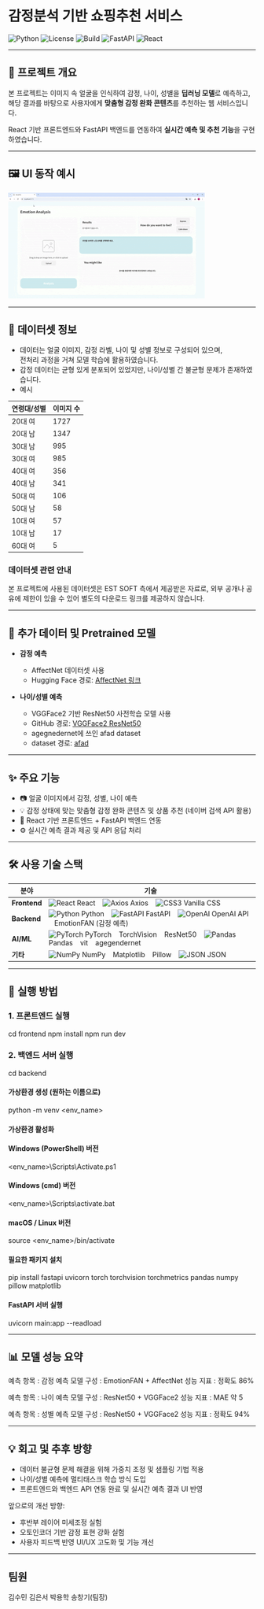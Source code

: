 # 감정분석 기반 쇼핑추천 서비스 


![Python](https://img.shields.io/badge/Python-3.8%2B-blue)
![License](https://img.shields.io/badge/License-MIT-green)
![Build](https://img.shields.io/badge/build-passing-brightgreen)
![FastAPI](https://img.shields.io/badge/FastAPI-v0.70-orange)
![React](https://img.shields.io/badge/React-v18-blue)


---

## 📌 프로젝트 개요

본 프로젝트는 이미지 속 얼굴을 인식하여 감정, 나이, 성별을 **딥러닝 모델**로 예측하고,  
해당 결과를 바탕으로 사용자에게 **맞춤형 감정 완화 콘텐츠**를 추천하는 웹 서비스입니다.

React 기반 프론트엔드와 FastAPI 백엔드를 연동하여 **실시간 예측 및 추천 기능**을 구현하였습니다.

---
## 🖼️ UI 동작 예시
![UI 동작 예시](./assets/demo2.gif)

---

## 📁 데이터셋 정보

- 데이터는 얼굴 이미지, 감정 라벨, 나이 및 성별 정보로 구성되어 있으며,  
  전처리 과정을 거쳐 모델 학습에 활용하였습니다.
- 감정 데이터는 균형 있게 분포되어 있었지만, 나이/성별 간 불균형 문제가 존재하였습니다.
- 예시

| 연령대/성별 | 이미지 수 |
|-------------|-----------|
| 20대 여     | 1727      |
| 20대 남     | 1347      |
| 30대 남     | 995       |
| 30대 여     | 985       |
| 40대 여     | 356       |
| 40대 남     | 341       |
| 50대 여     | 106       |
| 50대 남     | 58        |
| 10대 여     | 57        |
| 10대 남     | 17        |
| 60대 여     | 5         |


### 데이터셋 관련 안내
본 프로젝트에 사용된 데이터셋은 EST SOFT 측에서 제공받은 자료로,
외부 공개나 공유에 제한이 있을 수 있어 별도의 다운로드 링크를 제공하지 않습니다. 

---

## 📂 추가 데이터 및 Pretrained 모델

- **감정 예측**  
  - AffectNet 데이터셋 사용  
  - Hugging Face 경로: [AffectNet 링크](https://huggingface.co/datasets/chitradrishti/AffectNet)

- **나이/성별 예측**  
  - VGGFace2 기반 ResNet50 사전학습 모델 사용  
  - GitHub 경로: [VGGFace2 ResNet50](https://github.com/cydonia999/VGGFace2-pytorch)
  - agegnedernet에 쓰인 afad dataset
  - dataset 경로:  [afad](https://www.kaggle.com/datasets/lyk1652/afad-full)

---

## ✨ 주요 기능

- 📷 얼굴 이미지에서 감정, 성별, 나이 예측
- 💡 감정 상태에 맞는 맞춤형 감정 완화 콘텐츠 및 상품 추천 (네이버 검색 API 활용)
- 🔄 React 기반 프론트엔드 + FastAPI 백엔드 연동
- ⚙️ 실시간 예측 결과 제공 및 API 응답 처리

---

## 🛠️ 사용 기술 스택

| 분야       | 기술                                                                                                     |
|------------|----------------------------------------------------------------------------------------------------------|
| **Frontend** | <img src="https://cdn.jsdelivr.net/npm/simple-icons@v8/icons/react.svg" alt="React" width="20" /> React &nbsp;&nbsp; <img src="https://cdn.jsdelivr.net/npm/simple-icons@v8/icons/axios.svg" alt="Axios" width="20" /> Axios &nbsp;&nbsp; <img src="https://cdn.jsdelivr.net/npm/simple-icons@v8/icons/css3.svg" alt="CSS3" width="20" /> Vanilla CSS |
| **Backend**  | <img src="https://cdn.jsdelivr.net/npm/simple-icons@v8/icons/python.svg" alt="Python" width="20" /> Python &nbsp;&nbsp; <img src="https://cdn.jsdelivr.net/npm/simple-icons@v8/icons/fastapi.svg" alt="FastAPI" width="20" /> FastAPI &nbsp;&nbsp; <img src="https://cdn.jsdelivr.net/npm/simple-icons@v8/icons/openai.svg" alt="OpenAI" width="20" /> OpenAI API &nbsp;&nbsp; EmotionFAN (감정 예측) |
| **AI/ML**    | <img src="https://cdn.jsdelivr.net/npm/simple-icons@v8/icons/pytorch.svg" alt="PyTorch" width="20" /> PyTorch &nbsp;&nbsp;  TorchVision &nbsp;&nbsp;  ResNet50 &nbsp;&nbsp; <img src="https://cdn.jsdelivr.net/npm/simple-icons@v8/icons/pandas.svg" alt="Pandas" width="20" /> Pandas &nbsp;&nbsp; vit &nbsp;&nbsp; agegendernet |
| **기타**     | <img src="https://cdn.jsdelivr.net/npm/simple-icons@v8/icons/numpy.svg" alt="NumPy" width="20" /> NumPy &nbsp;&nbsp; Matplotlib &nbsp;&nbsp;  Pillow &nbsp;&nbsp; <img src="https://cdn.jsdelivr.net/npm/simple-icons@v8/icons/json.svg" alt="JSON" width="20" /> JSON |


---

## 🚀 실행 방법
### 1. 프론트엔드 실행 
cd frontend
npm install
npm run dev


### 2. 백엔드 서버 실행
cd backend

#### 가상환경 생성 (원하는 이름으로)
python -m venv <env_name>

#### 가상환경 활성화
#### Windows (PowerShell) 버전
<env_name>\Scripts\Activate.ps1

#### Windows (cmd) 버전
<env_name>\Scripts\activate.bat

#### macOS / Linux 버전
source <env_name>/bin/activate

#### 필요한 패키지 설치 
pip install fastapi uvicorn torch torchvision torchmetrics pandas numpy pillow matplotlib

#### FastAPI 서버 실행
uvicorn main:app --readload

---
## 📊 모델 성능 요약
예측 항목    : 감정 예측
모델 구성    : EmotionFAN + AffectNet
성능 지표    : 정확도 86%

예측 항목    : 나이 예측
모델 구성    : ResNet50 + VGGFace2
성능 지표    : MAE 약 5

예측 항목    : 성별 예측
모델 구성    : ResNet50 + VGGFace2
성능 지표    : 정확도 94%


---
## 💡 회고 및 추후 방향

- 데이터 불균형 문제 해결을 위해 가중치 조정 및 샘플링 기법 적용
- 나이/성별 예측에 멀티태스크 학습 방식 도입
- 프론트엔드와 백엔드 API 연동 완료 및 실시간 예측 결과 UI 반영

앞으로의 개선 방향:
- 후반부 레이어 미세조정 실험
- 오토인코더 기반 감정 표현 강화 실험
- 사용자 피드백 반영 UI/UX 고도화 및 기능 개선


---
## 팀원
김수민 김은서 박용학 송창기(팀장)

